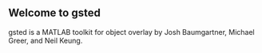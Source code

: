 ## Welcome to gsted

gsted is a MATLAB toolkit for object overlay by Josh Baumgartner, Michael Greer, and Neil Keung.

![]()


